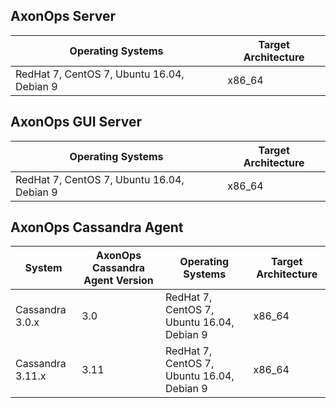 
## AxonOps Server
Operating Systems                           | Target Architecture
-------------                               | -------------
RedHat 7, CentOS 7, Ubuntu 16.04, Debian 9  | x86_64


## AxonOps GUI Server
Operating Systems                           | Target Architecture
-------------                               | -------------
RedHat 7, CentOS 7, Ubuntu 16.04, Debian 9  | x86_64


## AxonOps Cassandra Agent
System           | AxonOps Cassandra Agent Version | Operating Systems                           | Target Architecture
--------------   | --------------                  | -------------                               | -------------
Cassandra 3.0.x  | 3.0                             |  RedHat 7, CentOS 7, Ubuntu 16.04, Debian 9 | x86_64
Cassandra 3.11.x | 3.11                            |  RedHat 7, CentOS 7, Ubuntu 16.04, Debian 9 | x86_64

